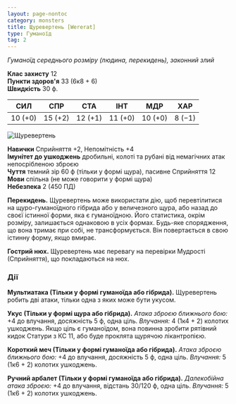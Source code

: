 ```yaml
---
layout: page-nontoc
category: monsters
title: Щуревертень [Wererat]
type: Гуманоїд
tag: 2
---
```


_Гуманоїд середнього розміру (людина, перекидень), законний злий_

**Клас захисту** 12    
**Пункти здоров'я** 33 (6к8 + 6)    
**Швидкість** 30 ф.

| СИЛ     | СПР     | СТА     | ІНТ     | МДР     | ХАР    |
| ------- | ------- | ------- | ------- | ------- | ------ |
| 10 (+0) | 15 (+2) | 12 (+1) | 11 (+0) | 10 (+0) | 8 (−1) |

![Щуревертень](https://www.dndbeyond.com/avatars/thumbnails/30832/404/1000/1000/638063837496982415.png)

**Навички** Сприйняття +2, Непомітність +4    
**Імунітет до ушкоджень** дробильні, колоті та рубані від немагічних атак непосрібленою зброєю    
**Чуття** темний зір 60 ф (тільки у формі щура), пасивне Сприйняття 12    
**Мови** спільна (не може говорити у формі щура)    
**Небезпека** 2 (450 ПД)

**Перекидень.** Щуревертень може використати дію, щоб перевтілитися на щуро-гуманоїдного гібрида або у величезного щура, або назад до своєї істинної форми, яка є гуманоїдною. Його статистика, окрім розміру, залишається однаковою в усіх формах. Будь-яке спорядження, що вона тримає при собі, не трансформується. Він повертається в свою істинну форму, якщо вмирає.    

**Гострий нюх.** Щуревертень має перевагу на перевірки Мудрості (Сприйняття), що покладаються на нюх.

### Дії
**Мультиатака (Тільки у формі гуманоїда або гібрида).** Щуревертень робить дві атаки, тільки одна з яких може бути укусом.    

**Укус (Тільки у формі щура або гібрида).** _Атака зброєю ближнього бою:_ +4 до влучання, досяжність 5 ф, одна ціль. _Влучання:_ 4 (1к4 + 2) колотих ушкоджень. Якщо ціль є гуманоїдом, вона повинна зробити рятівний кидок Статури з КС 11, або буде проклята щурячою лікантропією.    

**Короткий меч (Тільки у формі гуманоїда або гібрида).** _Атака зброєю ближнього бою:_ +4 до влучання, досяжність 5 ф, одна ціль. _Влучання:_ 5 (1к6 + 2) колотих ушкоджень.    

**Ручний арбалет (Тільки у формі гуманоїда або гібрида).** _Далекобійна атака зброєю:_ +4 до влучання, відстань 30/120 ф, одна ціль. _Влучання:_ 5 (1к6 + 2) колотих ушкоджень.
